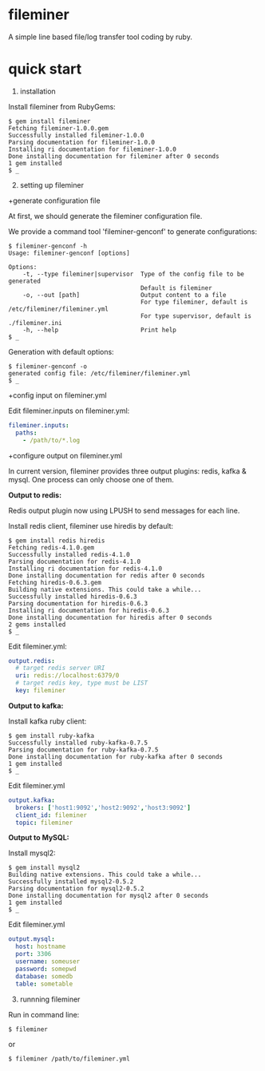 # fileminer
A simple line based file/log transfer tool coding by ruby.

# quick start
1. installation

Install fileminer from RubyGems:
```
$ gem install fileminer
Fetching fileminer-1.0.0.gem
Successfully installed fileminer-1.0.0
Parsing documentation for fileminer-1.0.0
Installing ri documentation for fileminer-1.0.0
Done installing documentation for fileminer after 0 seconds
1 gem installed
$ _
```

2. setting up fileminer

+generate configuration file

At first, we should generate the fileminer configuration file.

We provide a command tool 'fileminer-genconf' to generate configurations:
```
$ fileminer-genconf -h
Usage: fileminer-genconf [options]

Options:
    -t, --type fileminer|supervisor  Type of the config file to be generated
                                     Default is fileminer
    -o, --out [path]                 Output content to a file
                                     For type fileminer, default is /etc/fileminer/fileminer.yml
                                     For type supervisor, default is ./fileminer.ini
    -h, --help                       Print help
$ _
```

Generation with default options:
```
$ fileminer-genconf -o
generated config file: /etc/fileminer/fileminer.yml
$ _
```

+config input on fileminer.yml

Edit fileminer.inputs on fileminer.yml:
```yaml
fileminer.inputs:
  paths:
    - /path/to/*.log
```

+configure output on fileminer.yml

In current version, fileminer provides three output plugins: redis, kafka & mysql. One process can only choose one of them.

**Output to redis:**

Redis output plugin now using LPUSH to send messages for each line.

Install redis client, fileminer use hiredis by default:
```
$ gem install redis hiredis
Fetching redis-4.1.0.gem
Successfully installed redis-4.1.0
Parsing documentation for redis-4.1.0
Installing ri documentation for redis-4.1.0
Done installing documentation for redis after 0 seconds
Fetching hiredis-0.6.3.gem
Building native extensions. This could take a while...
Successfully installed hiredis-0.6.3
Parsing documentation for hiredis-0.6.3
Installing ri documentation for hiredis-0.6.3
Done installing documentation for hiredis after 0 seconds
2 gems installed
$ _
```

Edit fileminer.yml:
```yaml
output.redis:
  # target redis server URI
  uri: redis://localhost:6379/0
  # target redis key, type must be LIST
  key: fileminer
```


**Output to kafka:**

Install kafka ruby client:
```
$ gem install ruby-kafka
Successfully installed ruby-kafka-0.7.5
Parsing documentation for ruby-kafka-0.7.5
Done installing documentation for ruby-kafka after 0 seconds
1 gem installed
$ _
```

Edit fileminer.yml
```yaml
output.kafka:
  brokers: ['host1:9092','host2:9092','host3:9092']
  client_id: fileminer
  topic: fileminer
```


**Output to MySQL:**

Install mysql2:
```
$ gem install mysql2
Building native extensions. This could take a while...
Successfully installed mysql2-0.5.2
Parsing documentation for mysql2-0.5.2
Done installing documentation for mysql2 after 0 seconds
1 gem installed
$ _
```

Edit fileminer.yml
```yaml
output.mysql:
  host: hostname
  port: 3306
  username: someuser
  password: somepwd
  database: somedb
  table: sometable
```

3. runnning fileminer

Run in command line:
```
$ fileminer

```
or
```
$ fileminer /path/to/fileminer.yml

```